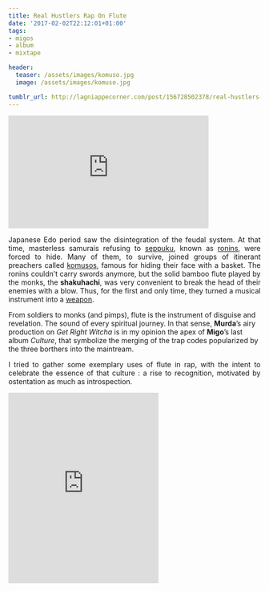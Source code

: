 ```yaml
---
title: Real Hustlers Rap On Flute
date: '2017-02-02T22:12:01+01:00'
tags:
- migos
- album
- mixtape

header:
  teaser: /assets/images/komuso.jpg
  image: /assets/images/komuso.jpg

tumblr_url: http://lagniappecorner.com/post/156728502378/real-hustlers-rap-on-flute-japanese-edo-period-saw
---
```

<p align="justify"><iframe width="400" height="225"  id="youtube_iframe" src="https://www.youtube.com/embed/IZ8i5okObRk?feature=oembed&amp;enablejsapi=1&amp;origin=http://safe.txmblr.com&amp;wmode=opaque" frameborder="0" allowfullscreen></iframe></p>
<p align="justify">Japanese Edo period saw the disintegration of the feudal system. At that time, masterless samurais refusing to <a href="https://en.wikipedia.org/wiki/Seppuku">seppuku</a>, known as <a href="https://en.wikipedia.org/wiki/R%C5%8Dnin">ronins</a>, were forced to hide. Many of them, to survive, joined groups of itinerant preachers called <a href="https://en.wikipedia.org/wiki/Komus%C5%8D">komusos</a>, famous for hiding their face with a basket. The ronins couldn’t carry swords anymore, but the solid bamboo flute played by the monks, the <b>shakuhachi</b>, was very convenient to break the head of their enemies with a blow. Thus, for the first and only time, they turned a musical instrument into a <a href="https://books.google.co.uk/books?id=1utkCwAAQBAJ&amp;pg=PA15&amp;hl=fr&amp;source=gbs_toc_r&amp;cad=3#v=onepage&amp;q&amp;f=false">weapon</a>.<br/></p><p>From soldiers to monks (and pimps), flute is the instrument of disguise and revelation. The sound of every spiritual journey. In that sense, <b>Murda</b>’s airy production on <i>Get Right Witcha</i> is in my opinion the apex of <b>Migo</b>’s last album <i>Culture</i>, that<i> </i>symbolize the merging of the trap codes popularized by the three borthers into the maintream.</p>
<p align="justify">I tried to gather some exemplary uses of flute in rap, with the intent to celebrate the essence of that culture : a rise to recognition, motivated by ostentation as much as introspection.</p>
<iframe src="https://open.spotify.com/embed/user/roots381/playlist/4irg2hMecdV0p1H1WFX7rF" width="300" height="380" frameborder="0" allowtransparency="true"></iframe>